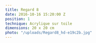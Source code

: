 ```yaml
---
title: Regard 8
date: 2016-10-16 15:20:00 Z
position: 1
technique: Acrylique sur toile
dimensions: 20 x 20 cm
photo: "/uploads/Regard8_hd-e19c2b.jpg"
---
```



